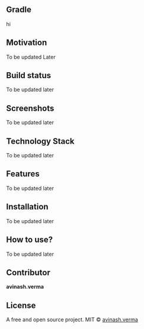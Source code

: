 ## Gradle
hi

## Motivation
To be updated Later

## Build status
To be updated later

## Screenshots
To be updated later

## Technology Stack
To be updated later

## Features
To be updated later

## Installation
To be updated later

## How to use?
To be updated later

## Contributor

**avinash.verma**

## License
A free and open source project.
MIT © [avinash.verma]()